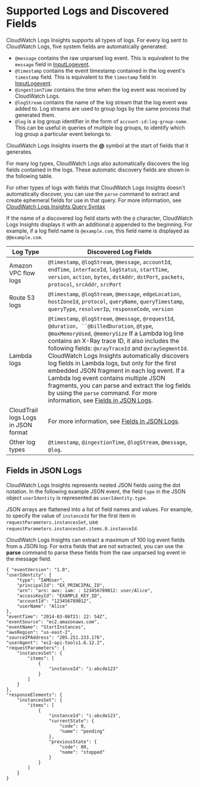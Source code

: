 # Supported Logs and Discovered Fields<a name="CWL_AnalyzeLogData-discoverable-fields"></a>

CloudWatch Logs Insights supports all types of logs\. For every log sent to CloudWatch Logs, five system fields are automatically generated: 
+ `@message` contains the raw unparsed log event\. This is equivalent to the `message` field in [InputLogevent](https://docs.aws.amazon.com/AmazonCloudWatchLogs/latest/APIReference/API_InputLogEvent.html)\.
+ `@timestamp` contains the event timestamp contained in the log event's `timestamp` field\. This is equivalent to the `timestamp` field in [InputLogevent](https://docs.aws.amazon.com/AmazonCloudWatchLogs/latest/APIReference/API_InputLogEvent.html)\.
+ `@ingestionTime` contains the time when the log event was received by CloudWatch Logs\.
+ `@logStream` contains the name of the log stream that the log event was added to\. Log streams are used to group logs by the same process that generated them\.
+ `@log` is a log group identifier in the form of `account-id:log-group-name`\. This can be useful in queries of multiple log groups, to identify which log group a particular event belongs to\.

CloudWatch Logs Insights inserts the **@** symbol at the start of fields that it generates\.

For many log types, CloudWatch Logs also automatically discovers the log fields contained in the logs\. These automatic discovery fields are shown in the following table\.

For other types of logs with fields that CloudWatch Logs Insights doesn't automatically discover, you can use the `parse` command to extract and create ephemeral fields for use in that query\. For more information, see [CloudWatch Logs Insights Query Syntax](CWL_QuerySyntax.md)

If the name of a discovered log field starts with the `@` character, CloudWatch Logs Insights displays it with an additional `@` appended to the beginning\. For example, if a log field name is `@example.com`, this field name is displayed as `@@example.com`\.


| Log Type | Discovered Log Fields | 
| --- | --- | 
|  Amazon VPC flow logs  |  `@timestamp`, `@logStream`, `@message`, `accountId`, `endTime`, `interfaceId`, `logStatus`, `startTime`, `version`, `action`, `bytes`, `dstAddr`, `dstPort`, `packets`, `protocol`, `srcAddr`, `srcPort`  | 
|  Route 53 logs  |  `@timestamp`, `@logStream`, `@message`, `edgeLocation`, `hostZoneId`, `protocol`, `queryName`, `queryTimestamp`, `queryType`, `resolverIp`, `responseCode`, `version`  | 
|  Lambda logs  |  `@timestamp`, `@logStream`, `@message`, `@requestId`, `@duration, ``@billedDuration`, `@type`, `@maxMemoryUsed`, `@memorySize` If a Lambda log line contains an X\-Ray trace ID, it also includes the following fields: `@xrayTraceId` and `@xraySegmentId`\. CloudWatch Logs Insights automatically discovers log fields in Lambda logs, but only for the first embedded JSON fragment in each log event\. If a Lambda log event contains multiple JSON fragments, you can parse and extract the log fields by using the `parse` command\. For more information, see [Fields in JSON Logs](#CWL_AnalyzeLogData-discoverable-JSON-logs)\.  | 
|  CloudTrail logs Logs in JSON format  |  For more information, see [Fields in JSON Logs](#CWL_AnalyzeLogData-discoverable-JSON-logs)\.  | 
|  Other log types  |  `@timestamp`, `@ingestionTime`, `@logStream`, `@message`, `@log`\.  | 

## Fields in JSON Logs<a name="CWL_AnalyzeLogData-discoverable-JSON-logs"></a>

CloudWatch Logs Insights represents nested JSON fields using the dot notation\. In the following example JSON event, the field `type` in the JSON object `userIdentity` is represented as `userIdentity.type`\. 

JSON arrays are flattened into a list of field names and values\. For example, to specify the value of `instanceId` for the first item in `requestParameters.instancesSet`, use `requestParameters.instancesSet.items.0.instanceId`\.

CloudWatch Logs Insights can extract a maximum of 100 log event fields from a JSON log\. For extra fields that are not extracted, you can use the **parse** command to parse these fields from the raw unparsed log event in the message field\.

```
{ "eventVersion": "1.0",
"userIdentity": {
    "type": "IAMUser",
    "principalId": "EX_PRINCIPAL_ID",
    "arn": "arn: aws: iam: : 123456789012: user/Alice",
    "accessKeyId": "EXAMPLE_KEY_ID",
    "accountId": "123456789012",
    "userName": "Alice"
},
"eventTime": "2014-03-06T21: 22: 54Z",
"eventSource": "ec2.amazonaws.com",
"eventName": "StartInstances",
"awsRegion": "us-east-2",
"sourceIPAddress": "205.251.233.176",
"userAgent": "ec2-api-tools1.6.12.2",
"requestParameters": {
    "instancesSet": {
        "items": [
            {
                "instanceId": "i-abcde123"
            }
        ]
    }
},
"responseElements": {
    "instancesSet": {
        "items": [
            {
                "instanceId": "i-abcde123",
                "currentState": {
                    "code": 0,
                    "name": "pending"
                },
                "previousState": {
                    "code": 80,
                    "name": "stopped"
                }
            }
        ]
    }
}
```